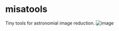 # misatools
Tiny tools for astronomial image reduction.
![image](https://user-images.githubusercontent.com/7105457/95983943-668a0200-0e5d-11eb-88d2-09e3b9a8c216.png)

